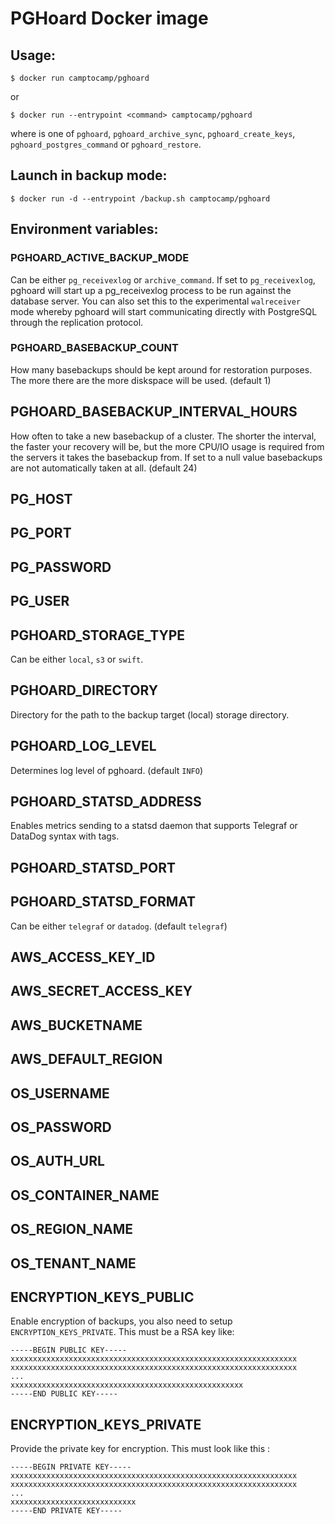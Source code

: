 PGHoard Docker image
====================

Usage:
------

```shell
$ docker run camptocamp/pghoard
```

or

```shell
$ docker run --entrypoint <command> camptocamp/pghoard
```

where <command> is one of `pghoard`, `pghoard_archive_sync`, `pghoard_create_keys`, `pghoard_postgres_command` or `pghoard_restore`.

Launch in backup mode:
----------------------

```shell
$ docker run -d --entrypoint /backup.sh camptocamp/pghoard
```

Environment variables:
----------------------

### PGHOARD_ACTIVE_BACKUP_MODE

Can be either `pg_receivexlog` or `archive_command`. If set to `pg_receivexlog`, pghoard will start up a pg_receivexlog process to be run against the database server. You can also set this to the experimental `walreceiver` mode whereby pghoard will start communicating directly with PostgreSQL through the replication protocol.

### PGHOARD_BASEBACKUP_COUNT

How many basebackups should be kept around for restoration purposes. The more there are the more diskspace will be used. (default 1)

## PGHOARD_BASEBACKUP_INTERVAL_HOURS

How often to take a new basebackup of a cluster. The shorter the interval, the faster your recovery will be, but the more CPU/IO usage is required from the servers it takes the basebackup from. If set to a null value basebackups are not automatically taken at all. (default 24)

## PG_HOST

## PG_PORT

## PG_PASSWORD

## PG_USER

## PGHOARD_STORAGE_TYPE

Can be either `local`, `s3` or `swift`.

## PGHOARD_DIRECTORY

Directory for the path to the backup target (local) storage directory.

## PGHOARD_LOG_LEVEL

Determines log level of pghoard. (default `INFO`)

## PGHOARD_STATSD_ADDRESS

Enables metrics sending to a statsd daemon that supports Telegraf or DataDog syntax with tags.

## PGHOARD_STATSD_PORT

## PGHOARD_STATSD_FORMAT

Can be either `telegraf` or `datadog`. (default `telegraf`)

## AWS_ACCESS_KEY_ID

## AWS_SECRET_ACCESS_KEY

## AWS_BUCKETNAME

## AWS_DEFAULT_REGION

## OS_USERNAME

## OS_PASSWORD

## OS_AUTH_URL

## OS_CONTAINER_NAME

## OS_REGION_NAME

## OS_TENANT_NAME

## ENCRYPTION_KEYS_PUBLIC

Enable encryption of backups, you also need to setup `ENCRYPTION_KEYS_PRIVATE`.
This must be a RSA key like:
```
-----BEGIN PUBLIC KEY-----
xxxxxxxxxxxxxxxxxxxxxxxxxxxxxxxxxxxxxxxxxxxxxxxxxxxxxxxxxxxxxxxx
xxxxxxxxxxxxxxxxxxxxxxxxxxxxxxxxxxxxxxxxxxxxxxxxxxxxxxxxxxxxxxxx
...
xxxxxxxxxxxxxxxxxxxxxxxxxxxxxxxxxxxxxxxxxxxxxxxxxxxx
-----END PUBLIC KEY-----
```

## ENCRYPTION_KEYS_PRIVATE

Provide the private key for encryption. This must look like this :

```
-----BEGIN PRIVATE KEY-----
xxxxxxxxxxxxxxxxxxxxxxxxxxxxxxxxxxxxxxxxxxxxxxxxxxxxxxxxxxxxxxxx
xxxxxxxxxxxxxxxxxxxxxxxxxxxxxxxxxxxxxxxxxxxxxxxxxxxxxxxxxxxxxxxx
...
xxxxxxxxxxxxxxxxxxxxxxxxxxxx
-----END PRIVATE KEY-----
```
